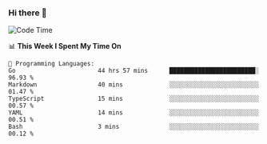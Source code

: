 ### Hi there 👋

<!--
**CrazyCollin/crazycollin** is a ✨ _special_ ✨ repository because its `README.md` (this file) appears on your GitHub profile.

Here are some ideas to get you started:

- 🔭 I’m currently working on ...
- 🌱 I’m currently learning ...
- 👯 I’m looking to collaborate on ...
- 🤔 I’m looking for help with ...
- 💬 Ask me about ...
- 📫 How to reach me: ...
- 😄 Pronouns: ...
- ⚡ Fun fact: ...
-->

<!--START_SECTION:waka-->
![Code Time](http://img.shields.io/badge/Code%20Time-1%2C067%20hrs%2043%20mins-blue)

📊 **This Week I Spent My Time On** 

```text
💬 Programming Languages: 
Go                       44 hrs 57 mins      ████████████████████████░   96.93 % 
Markdown                 40 mins             ░░░░░░░░░░░░░░░░░░░░░░░░░   01.47 % 
TypeScript               15 mins             ░░░░░░░░░░░░░░░░░░░░░░░░░   00.57 % 
YAML                     14 mins             ░░░░░░░░░░░░░░░░░░░░░░░░░   00.51 % 
Bash                     3 mins              ░░░░░░░░░░░░░░░░░░░░░░░░░   00.12 % 
```


<!--END_SECTION:waka-->
